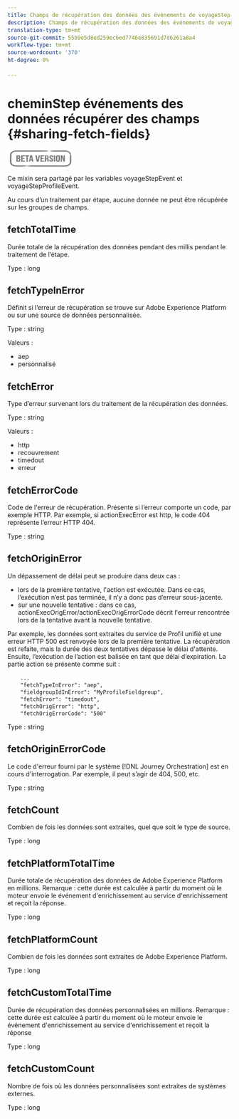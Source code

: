 ```yaml
---
title: Champs de récupération des données des événements de voyageStep
description: Champs de récupération des données des événements de voyageStep
translation-type: tm+mt
source-git-commit: 55b9e5d8ed259ec6ed7746e835691d7d6261a8a4
workflow-type: tm+mt
source-wordcount: '370'
ht-degree: 0%

---
```


# cheminStep événements des données récupérer des champs {#sharing-fetch-fields}

![](../assets/do-not-localize/badge.png)

Ce mixin sera partagé par les variables voyageStepEvent et voyageStepProfileEvent.

Au cours d’un traitement par étape, aucune donnée ne peut être récupérée sur les groupes de champs.

## fetchTotalTime

Durée totale de la récupération des données pendant des millis pendant le traitement de l’étape.

Type : long

## fetchTypeInError

Définit si l’erreur de récupération se trouve sur Adobe Experience Platform ou sur une source de données personnalisée.

Type : string

Valeurs :
* aep
* personnalisé

## fetchError

Type d’erreur survenant lors du traitement de la récupération des données.

Type : string

Valeurs :
* http
* recouvrement
* timedout
* erreur

## fetchErrorCode

Code de l&#39;erreur de récupération. Présente si l’erreur comporte un code, par exemple HTTP. Par exemple, si actionExecError est http, le code 404 représente l’erreur HTTP 404.

Type : string

## fetchOriginError

Un dépassement de délai peut se produire dans deux cas :

* lors de la première tentative, l&#39;action est exécutée. Dans ce cas, l’exécution n’est pas terminée, il n’y a donc pas d’erreur sous-jacente.
* sur une nouvelle tentative : dans ce cas, actionExecOrigError/actionExecOrigErrorCode décrit l&#39;erreur rencontrée lors de la tentative avant la nouvelle tentative.

Par exemple, les données sont extraites du service de Profil unifié et une erreur HTTP 500 est renvoyée lors de la première tentative. La récupération est refaite, mais la durée des deux tentatives dépasse le délai d&#39;attente. Ensuite, l’exécution de l’action est balisée en tant que délai d’expiration. La partie action se présente comme suit :

```
    ...
    "fetchTypeInError": "aep",
    "fieldgroupIdInError": "MyProfileFieldgroup",
    "fetchError": "timedout",
    "fetchOrigError": "http",
    "fetchOrigErrorCode": "500"
```

Type : string

## fetchOriginErrorCode

Le code d&#39;erreur fourni par le système [!DNL Journey Orchestration] est en cours d&#39;interrogation. Par exemple, il peut s’agir de 404, 500, etc.

Type : string

## fetchCount

Combien de fois les données sont extraites, quel que soit le type de source.

Type : long

## fetchPlatformTotalTime

Durée totale de récupération des données de Adobe Experience Platform en millions. Remarque : cette durée est calculée à partir du moment où le moteur envoie le événement d&#39;enrichissement au service d&#39;enrichissement et reçoit la réponse.

Type : long

## fetchPlatformCount

Combien de fois les données sont extraites de Adobe Experience Platform.

Type : long

## fetchCustomTotalTime

Durée de récupération des données personnalisées en millions. Remarque : cette durée est calculée à partir du moment où le moteur envoie le événement d&#39;enrichissement au service d&#39;enrichissement et reçoit la réponse

Type : long

## fetchCustomCount

Nombre de fois où les données personnalisées sont extraites de systèmes externes.

Type : long
